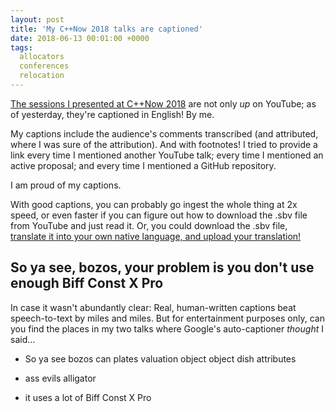 ```yaml
---
layout: post
title: 'My C++Now 2018 talks are captioned'
date: 2018-06-13 00:01:00 +0000
tags:
  allocators
  conferences
  relocation
---
```


[The sessions I presented at C++Now 2018](/blog/2018/06/04/cppnow-2018-talks) are
not only _up_ on YouTube; as of yesterday, they're captioned in English! By me.

My captions include the audience's comments transcribed (and attributed,
where I was sure of the attribution).  And with footnotes!  I tried to provide a link
every time I mentioned another YouTube talk; every time I mentioned an active proposal;
and every time I mentioned a GitHub repository.

I am proud of my captions.

With good captions, you can probably go ingest the whole thing at 2x speed,
or even faster if you can figure out how to download the .sbv file from YouTube
and just read it. Or, you could download the .sbv file, [translate it into your
own native language, and upload your translation!](http://cppvap.wikidot.com/wiki:captions-catalog)


## So ya see, bozos, your problem is you don't use enough Biff Const X Pro

In case it wasn't abundantly clear:
Real, human-written captions beat speech-to-text by miles and miles.
But for entertainment purposes only, can you find the places in my two talks
where Google's auto-captioner _thought_ I said...

- So ya see bozos can plates valuation object object dish attributes

- ass evils alligator

- it uses a lot of Biff Const X Pro
